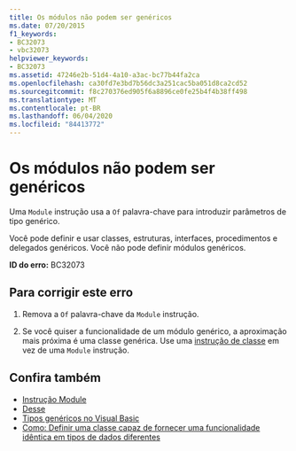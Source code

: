 ```yaml
---
title: Os módulos não podem ser genéricos
ms.date: 07/20/2015
f1_keywords:
- BC32073
- vbc32073
helpviewer_keywords:
- BC32073
ms.assetid: 47246e2b-51d4-4a10-a3ac-bc77b44fa2ca
ms.openlocfilehash: ca30fd7e3bd7b56dc3a251cac5ba051d8ca2cd52
ms.sourcegitcommit: f8c270376ed905f6a8896ce0fe25b4f4b38ff498
ms.translationtype: MT
ms.contentlocale: pt-BR
ms.lasthandoff: 06/04/2020
ms.locfileid: "84413772"
---
```

# <a name="modules-cannot-be-generic"></a>Os módulos não podem ser genéricos
Uma `Module` instrução usa a `Of` palavra-chave para introduzir parâmetros de tipo genérico.  
  
 Você pode definir e usar classes, estruturas, interfaces, procedimentos e delegados genéricos. Você não pode definir módulos genéricos.  
  
 **ID do erro:** BC32073  
  
## <a name="to-correct-this-error"></a>Para corrigir este erro  
  
1. Remova a `Of` palavra-chave da `Module` instrução.  
  
2. Se você quiser a funcionalidade de um módulo genérico, a aproximação mais próxima é uma classe genérica. Use uma [instrução de classe](../language-reference/statements/class-statement.md) em vez de uma `Module` instrução.  
  
## <a name="see-also"></a>Confira também

- [Instrução Module](../language-reference/statements/module-statement.md)
- [Desse](../language-reference/statements/of-clause.md)
- [Tipos genéricos no Visual Basic](../programming-guide/language-features/data-types/generic-types.md)
- [Como: Definir uma classe capaz de fornecer uma funcionalidade idêntica em tipos de dados diferentes](../programming-guide/language-features/data-types/how-to-define-a-class-that-can-provide-identical-functionality.md)
